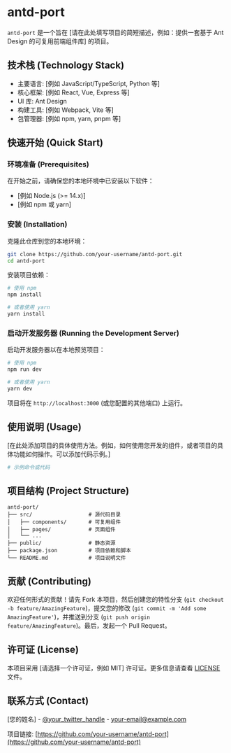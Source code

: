 # antd-port

`antd-port` 是一个旨在 [请在此处填写项目的简短描述，例如：提供一套基于 Ant Design 的可复用前端组件库] 的项目。

## 技术栈 (Technology Stack)

- 主要语言: [例如 JavaScript/TypeScript, Python 等]
- 核心框架: [例如 React, Vue, Express 等]
- UI 库: Ant Design
- 构建工具: [例如 Webpack, Vite 等]
- 包管理器: [例如 npm, yarn, pnpm 等]

## 快速开始 (Quick Start)

### 环境准备 (Prerequisites)

在开始之前，请确保您的本地环境中已安装以下软件：

- [例如 Node.js (>= 14.x)]
- [例如 npm 或 yarn]

### 安装 (Installation)

克隆此仓库到您的本地环境：

```bash
git clone https://github.com/your-username/antd-port.git
cd antd-port
```

安装项目依赖：

```bash
# 使用 npm
npm install

# 或者使用 yarn
yarn install
```

### 启动开发服务器 (Running the Development Server)

启动开发服务器以在本地预览项目：

```bash
# 使用 npm
npm run dev

# 或者使用 yarn
yarn dev
```

项目将在 `http://localhost:3000` (或您配置的其他端口) 上运行。

## 使用说明 (Usage)

[在此处添加项目的具体使用方法。例如，如何使用您开发的组件，或者项目的具体功能如何操作。可以添加代码示例。]

```bash
# 示例命令或代码
```

## 项目结构 (Project Structure)

```
antd-port/
├── src/                  # 源代码目录
│   ├── components/       # 可复用组件
│   ├── pages/            # 页面组件
│   └── ...
├── public/               # 静态资源
├── package.json          # 项目依赖和脚本
└── README.md             # 项目说明文件
```

## 贡献 (Contributing)

欢迎任何形式的贡献！请先 Fork 本项目，然后创建您的特性分支 (`git checkout -b feature/AmazingFeature`)，提交您的修改 (`git commit -m 'Add some AmazingFeature'`)，并推送到分支 (`git push origin feature/AmazingFeature`)。最后，发起一个 Pull Request。

## 许可证 (License)

本项目采用 [请选择一个许可证，例如 MIT] 许可证。更多信息请查看 [LICENSE](LICENSE) 文件。

## 联系方式 (Contact)

[您的姓名] - [@your_twitter_handle](https://twitter.com/your_twitter_handle) - your-email@example.com

项目链接: [https://github.com/your-username/antd-port](https://github.com/your-username/antd-port)